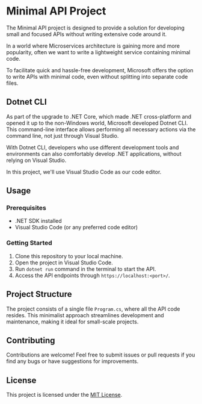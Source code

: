 # Minimal API Project

The Minimal API project is designed to provide a solution for developing small and focused APIs without writing extensive code around it.

In a world where Microservices architecture is gaining more and more popularity, often we want to write a lightweight service containing minimal code.

To facilitate quick and hassle-free development, Microsoft offers the option to write APIs with minimal code, even without splitting into separate code files.

## Dotnet CLI

As part of the upgrade to .NET Core, which made .NET cross-platform and opened it up to the non-Windows world, Microsoft developed Dotnet CLI. This command-line interface allows performing all necessary actions via the command line, not just through Visual Studio.

With Dotnet CLI, developers who use different development tools and environments can also comfortably develop .NET applications, without relying on Visual Studio.

In this project, we'll use Visual Studio Code as our code editor.

## Usage

### Prerequisites
- .NET SDK installed
- Visual Studio Code (or any preferred code editor)

### Getting Started
1. Clone this repository to your local machine.
2. Open the project in Visual Studio Code.
3. Run `dotnet run` command in the terminal to start the API.
4. Access the API endpoints through `https://localhost:<port>/`.

## Project Structure

The project consists of a single file `Program.cs`, where all the API code resides. This minimalist approach streamlines development and maintenance, making it ideal for small-scale projects.

## Contributing

Contributions are welcome! Feel free to submit issues or pull requests if you find any bugs or have suggestions for improvements.

## License

This project is licensed under the [MIT License](LICENSE).
